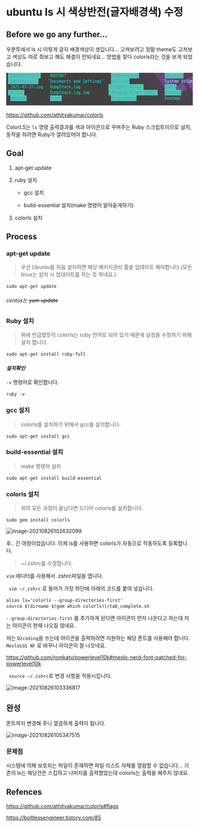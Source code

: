 

# ubuntu ls 시 색상반전(글자배경색) 수정

## Before we go any further...

우분투에서 ls 시 이렇게 글자 배경색상이 생깁니다... 고쳐보려고 정말 theme도 고쳐보고 색상도 따로 줘보고 해도 해결이 안되네요... 방법을 찾다 colorls라는 것을 보게 되었습니다.

![image-20210826091703873](Ubuntu_zsh_colorls.assets/image-20210826091703873.png)

https://github.com/athityakumar/colorls

ColorLS는 `ls` 명령 출력결과를 색과 아이콘으로 꾸며주는 Ruby 스크립트이므로 설치, 동작을 하려면 Ruby가 깔려있어야 합니다. 



## Goal

1. apt-get update

2. ruby 설치

    - gcc 설치

    - build-essential 설치(make 명령어 알아듣게하기)

3. colorls 설치

## Process

### apt-get update

> 우선 Ubuntu를 처음 설치하면 해당 패키지관리 툴을 업데이트 해야합니다.(모든 linux는 설치 시 업데이트를 하는 듯 하네요.)

``` 
sudo apt-get update
```

###### centos는 ~~*yum update*~~ 



### Ruby 설치

> 위에 언급했듯이 colorls는 ruby 언어로 되어 있기 때문에 설정을 수정하기 위해 설치 합니다.

```
sudo apt-get install ruby-full
```

#### *설치확인*

``` -v ``` 명령어로 확인합니다.

```
ruby -v
```

### gcc 설치

> colorls를 설치하기 위해서 gcc를 설치합니다.

```
sudo apt-get install gcc
```

### build-essential 설치

> make 명령어 설치

```
sudo apt-get install build-essential
```

### colorls 설치

> 위의 모든 과정이 끝났다면 드디어 colorls를 설치합니다.

```
sudo gem install colorls
```

![image-20210826102632099](Ubuntu_zsh_colorls.assets/image-20210826102632099.png)

후.. 긴 여정이었습니다.  이제 ls를 사용하면 colorls가 자동으로 작동하도록 등록합니다.

> ~/.zshrc를 수정합니다.

```vim``` 에디터를 사용해서 .zshrc파일을 엽니다.

``` vim ~/.zshrc``` 로 들어가 가장 하단에 아래의 코드를 붙여 넣습니다.

```
alias ls='colorls --group-directories-first'
source $(dirname $(gem which colorls))/tab_complete.sh
```

```--group-directories-first``` 를 추가하게 된다면 아이콘이 먼저 나온다고 하는데 저는 아이콘이 현재 나오질 않네요.

저는 ```D2coding```을 쓰는데 아이콘을 출력하려면 지원하는 해당 폰트를 사용해야 합니다.  ```MesloLGS NF``` 로 바꾸니 아이콘이 잘 나오네요.

https://github.com/romkatv/powerlevel10k#meslo-nerd-font-patched-for-powerlevel10k

``` source ~/.zshrc```로 변경 사항을 적용시킵니다.

![image-20210826103336817](Ubuntu_zsh_colorls.assets/image-20210826103336817.png)



## 완성

폰트까지 변경해 주니  깔끔하게 출력이 됩니다.

![image-20210826105347515](Ubuntu_zsh_colorls.assets/image-20210826105347515.png)



### 문제점

시스템에 의해 보호되는 파일이 존재하면 파일 리스트 자체를 열람할 수 없습니다... 기존의 ls는 해당건은 스킵하고 나머지를 출력했었는데 colorls는 출력을 해주지 않네요.



## Refences

https://github.com/athityakumar/colorls#flags

https://boltlessengineer.tistory.com/85